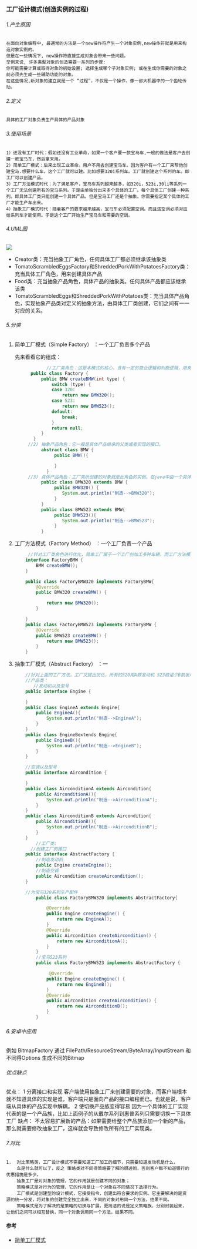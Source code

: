 ###	工厂设计模式(创造实例的过程)
######	1.产生原因
	在面向对象编程中, 最通常的方法是一个new操作符产生一个对象实例,new操作符就是用来构造对象实例的。
	但是在一些情况下, new操作符直接生成对象会带来一些问题。
	举例来说, 许多类型对象的创造需要一系列的步骤:
	你可能需要计算或取得对象的初始设置; 选择生成哪个子对象实例; 或在生成你需要的对象之前必须先生成一些辅助功能的对象。
	在这些情况,新对象的建立就是一个 “过程”，不仅是一个操作，像一部大机器中的一个齿轮传动。


######	2.定义
	具体的工厂对象负责生产具体的产品对象

######	3.使用场景

    1）还没有工厂时代：假如还没有工业革命，如果一个客户要一款宝马车,一般的做法是客户去创建一款宝马车，然后拿来用。
    2）简单工厂模式：后来出现工业革命。用户不用去创建宝马车。因为客户有一个工厂来帮他创建宝马.想要什么车，这个工厂就可以建。比如想要320i系列车。工厂就创建这个系列的车。即工厂可以创建产品。
    3）工厂方法模式时代：为了满足客户，宝马车系列越来越多，如320i，523i,30li等系列一个工厂无法创建所有的宝马系列。于是由单独分出来多个具体的工厂。每个具体工厂创建一种系列。即具体工厂类只能创建一个具体产品。但是宝马工厂还是个抽象。你需要指定某个具体的工厂才能生产车出来。
    4）抽象工厂模式时代：随着客户的要求越来越高，宝马车必须配置空调。而且这空调必须对应给系列车才能使用。于是这个工厂开始生产宝马车和需要的空调。

######	4.UML图
![](https://images0.cnblogs.com/blog/383187/201309/09183202-52f92a4d2ab04e23916d997400564be1.png)

- Creator类：充当抽象工厂角色，任何具体工厂都必须继承该抽象类
- TomatoScrambledEggsFactory和ShreddedPorkWithPotatoesFactory类：充当具体工厂角色，用来创建具体产品
- Food类：充当抽象产品角色，具体产品的抽象类。任何具体产品都应该继承该类
- TomatoScrambledEggs和ShreddedPorkWithPotatoes类：充当具体产品角色，实现抽象产品类对定义的抽象方法，由具体工厂类创建，它们之间有一一对应的关系。

###### 5.分类

1. 简单工厂模式（Simple Factory）  ：一个工厂负责多个产品

	先来看看它的组成：

	```java
				//工厂类角色：这是本模式的核心，含有一定的商业逻辑和判断逻辑，用来创建产品
	      public class Factory {  
	          public BMW createBMW(int type) {  
	              switch (type) {  
	              case 320:  
	                  return new BMW320();  
	              case 523:  
	                  return new BMW523();  	      
	              default:  
	                  break;  
	              }  
	              return null;  
	          }  
	       }  
	     //2) 抽象产品角色：它一般是具体产品继承的父类或者实现的接口。  
			  abstract class BMW {  
			       public BMW(){  

			       }  
				}  
	     //3) 具体产品角色：工厂类所创建的对象就是此角色的实例。在java中由一个具体类实现。 	
			  public class BMW320 extends BMW {  
			       public BMW320() {  
			          System.out.println("制造-->BMW320");  
			       }  
			  }  
			  public class BMW523 extends BMW{  
			       public BMW523(){  
			          System.out.println("制造-->BMW523");  
			       }  
			  }  
	```



2. 工厂方法模式（Factory Method）  ：一个工厂负责一个产品

   ```java
   		//针对工厂类角色进行优化，简单工厂属于一个工厂创加工多种车辆，而工厂方法模式则是创建不同得工厂
       interface FactoryBMW {  
           BMW createBMW();  
       }  

       public class FactoryBMW320 implements FactoryBMW{  
           @Override  
           public BMW320 createBMW() {  

               return new BMW320();  
           }  

       }  
       public class FactoryBMW523 implements FactoryBMW {  
           @Override  
           public BMW523 createBMW() {  
               return new BMW523();  
           }  
       }  
   ```

3. 抽象工厂模式（Abstract Factory）	：一

	```java
	    //针对上面的工厂方法，工厂又提出优化，所有的320用A款发动机 523欧诺个B款发动机，
	    //产品类：
		   //发动机以及型号    
	    public interface Engine {    

	    }    
	    public class EngineA extends Engine{    
	        public EngineA(){    
	            System.out.println("制造-->EngineA");    
	        }    
	    }    
	    public class EngineBextends Engine{    
	        public EngineB(){    
	            System.out.println("制造-->EngineB");    
	        }    
	    }    

	    //空调以及型号    
	    public interface Aircondition {    

	    }    
	    public class AirconditionA extends Aircondition{    
	        public AirconditionA(){    
	            System.out.println("制造-->AirconditionA");    
	        }    
	    }    
	    public class AirconditionB extends Aircondition{    
	        public AirconditionB(){    
	            System.out.println("制造-->AirconditionB");    
	        }    
	    }   
			//工厂类:
		  //创建工厂的接口    
	    public interface AbstractFactory {    
	        //制造发动机  
	        public Engine createEngine();  
	        //制造空调   
	        public Aircondition createAircondition();   
	    }    

	    //为宝马320系列生产配件    
		    public class FactoryBMW320 implements AbstractFactory{    

		        @Override    
		        public Engine createEngine() {      
		            return new EngineA();    
		        }    
		        @Override    
		        public Aircondition createAircondition() {    
		            return new AirconditionA();    
		        }    
		    }    
		    //宝马523系列  
		    public class FactoryBMW523 implements AbstractFactory {    

		         @Override    
		        public Engine createEngine() {      
		            return new EngineB();    
		        }    
		        @Override    
		        public Aircondition createAircondition() {    
		            return new AirconditionB();    
		        }   
		    }   
	```




######	6.安卓中应用
例如 BitmapFactory 通过 FilePath/ResourceStream/ByteArray/InputStream 和不同得Options 生成不同的Bitmap

######	优点缺点
优点：
1 分离接口和实现
客户端使用抽象工厂来创建需要的对象，而客户端根本就不知道具体的实现是谁，客户端只是面向产品的接口编程而已。也就是说，客户端从具体的产品实现中解耦。
2 使切换产品族变得容易
因为一个具体的工厂实现代表的是一个产品族，比如上面例子的从戴尔系列到惠普系列只需要切换一下具体工厂
缺点：
不太容易扩展新的产品：如果需要给整个产品族添加一个新的产品，那么就需要修改抽象工厂，这样就会导致修改所有的工厂实现类。



######	7.对比
	1.	对比策略类，工厂设计模式不需要知道工厂加工的细节，只需要知道发动机是什么，
		车是什么就可以了，反之 策略类对不同得策略要了解的很透彻，否则客户都不知道银行的优惠措施是多少。
		抽象工厂是对对象的管理，它的作用就是创建不同的对象；
		策略模式是对行为的管理，它的作用是让一个对象在不同情况下选择行为。
		工厂模式是创建型的设计模式，它接受指令，创建出符合要求的实例。它主要解决的是资源的统一分发，将对象的创建完全独立出来，不同的对象对用同一个方法，结果不同。
		策略模式是为了解决的是策略的切换与扩展，更简洁的说是定义策略族，分别封装起来，让他们之间可以相互替换，同一个对象调用同一个方法，结果不同。

####	参考

- [简单工厂模式](https://www.cnblogs.com/ZSG-DoBestMe/p/5175761.html)
